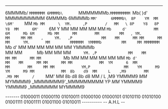                                                                                                                           
                                                                                                                          
   ____   ________  ____         ________  __________ ____     ___       __________   ____       ____   ____       ____   
  6MMMMb/ `MMMMMMM 6MMMMb\       `MMMMMMMb.`MMMMMMMMM `Mb(     )d'       MMMMMMMMMM  6MMMMb     6MMMMb  `MM'      6MMMMb\ 
 8P    YM  MM    \6M'    `        MM    `Mb MM      \  YM.     ,P        /   MM   \ 8P    Y8   8P    Y8  MM      6M'    ` 
6M      Y  MM     MM              MM     MM MM         `Mb     d'            MM    6M      Mb 6M      Mb MM      MM       
MM         MM   , YM.             MM     MM MM    ,     YM.   ,P             MM    MM      MM MM      MM MM      YM.      
MM         MMMMMM  YMMMMb         MM     MM MMMMMMM     `Mb   d'             MM    MM      MM MM      MM MM       YMMMMb  
MM         MM   `      `Mb        MM     MM MM    `      YM. ,P              MM    MM      MM MM      MM MM           `Mb 
MM         MM           MM        MM     MM MM           `Mb d'              MM    MM      MM MM      MM MM            MM 
YM      6  MM           MM        MM     MM MM            YM,P               MM    YM      M9 YM      M9 MM            MM 
 8b    d9  MM     L    ,M9        MM    .M9 MM      /     `MM'               MM     8b    d8   8b    d8  MM    / L    ,M9 
  YMMMM9  _MM_    MYMMMM9        _MMMMMMM9'_MMMMMMMMM      YP               _MM_     YMMMM9     YMMMM9  _MMMMMMM MYMMMM9  
                                                                                                                          
------- 01000011 01000110 01010011  01000100 01000101 01010110  01010100 01001111 01001111 01001100 01010011 ---------- 
                                           --  A.H.L --

                                                                                                                          
                                                                                                                          


